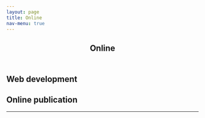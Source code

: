 ```yaml
---
layout: page
title: Online
nav-menu: true
---
```


<!-- Main -->
<div id="main" class="alt">

<!-- One -->
<section id="one">
	<div class="inner">
		<header class="major">
			<h1>Online</h1>
		</header>

<!-- Content -->
<h1 id="content">Web development</h1>
<h1 id="content">Online publication</h1>
<p></p>
<!--<div class="row">
	<div class="6u 12u$(small)">
		<h3></h3>
		<p></p>
	</div>
	<div class="6u$ 12u$(small)">
		<h3></h3>
		<p></p>
	</div>
	-->
</div>

<hr class="major" />


